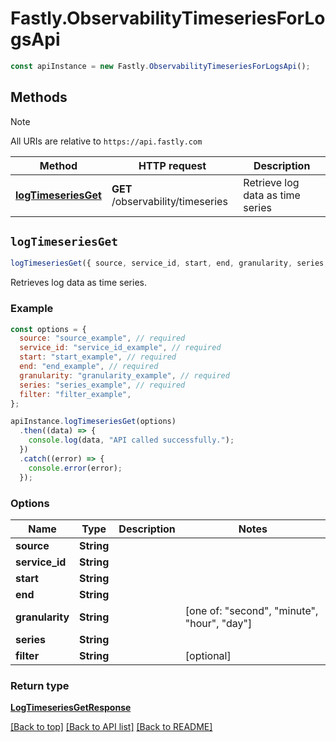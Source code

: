# Fastly.ObservabilityTimeseriesForLogsApi

```javascript
const apiInstance = new Fastly.ObservabilityTimeseriesForLogsApi();
```
## Methods

> [!NOTE]
> All URIs are relative to `https://api.fastly.com`

Method | HTTP request | Description
------ | ------------ | -----------
[**logTimeseriesGet**](ObservabilityTimeseriesForLogsApi.md#logTimeseriesGet) | **GET** /observability/timeseries | Retrieve log data as time series


## `logTimeseriesGet`

```javascript
logTimeseriesGet({ source, service_id, start, end, granularity, series, [filter] })
```

Retrieves log data as time series.

### Example

```javascript
const options = {
  source: "source_example", // required
  service_id: "service_id_example", // required
  start: "start_example", // required
  end: "end_example", // required
  granularity: "granularity_example", // required
  series: "series_example", // required
  filter: "filter_example",
};

apiInstance.logTimeseriesGet(options)
  .then((data) => {
    console.log(data, "API called successfully.");
  })
  .catch((error) => {
    console.error(error);
  });
```

### Options

Name | Type | Description  | Notes
------------- | ------------- | ------------- | -------------
**source** | **String** |  |
**service_id** | **String** |  |
**start** | **String** |  |
**end** | **String** |  |
**granularity** | **String** |  | [one of: "second", "minute", "hour", "day"]
**series** | **String** |  |
**filter** | **String** |  | [optional]

### Return type

[**LogTimeseriesGetResponse**](LogTimeseriesGetResponse.md)


[[Back to top]](#) [[Back to API list]](../../README.md#endpoints)
[[Back to README]](../../README.md)
